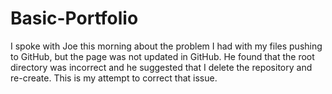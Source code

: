 # Basic-Portfolio
I spoke with Joe this morning about the problem I had with my files pushing to GitHub, but the page was not updated in GitHub. He found that the root directory was incorrect and he suggested that I delete the repository and re-create.  This is my attempt to correct that issue.

